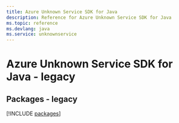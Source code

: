 ```yaml
---
title: Azure Unknown Service SDK for Java
description: Reference for Azure Unknown Service SDK for Java
ms.topic: reference
ms.devlang: java
ms.service: unknownservice
---
```

# Azure Unknown Service SDK for Java - legacy
## Packages - legacy
[!INCLUDE [packages](unknown-service-index.md)]

